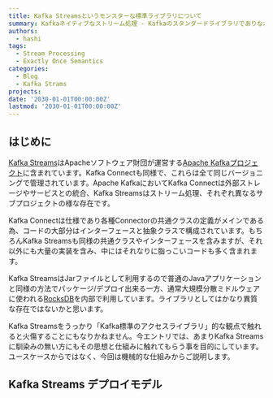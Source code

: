 ```yaml
---
title: Kafka Streamsというモンスターな標準ライブラリについて
summary: Kafkaネイティブなストリーム処理 - Kafkaのスタンダードライブラリでありながらぶっ飛んだKafka Streamsの仕組みと機能について
authors:
  - hashi
tags:
  - Stream Processing
  - Exactly Once Semantics
categories: 
  - Blog
  - Kafka Strams
projects: 
date: '2030-01-01T00:00:00Z'
lastmod: '2030-01-01T00:00:00Z'
---
```


## はじめに
[Kafka Streams](https://docs.confluent.io/ja-jp/platform/7.1/streams/index.html)はApacheソフトウェア財団が運営する[Apache Kafkaプロジェクト](https://kafka.apache.org/)に含まれています。Kafka Connectも同様で、これらは全て同じバージョニングで管理されています。Apache KafkaにおいてKafka Connectは外部ストレージやサービスとの統合、Kafka Streamsはストリーム処理、それぞれ異なるサブプロジェクトの様な存在です。

Kafka Connectは仕様であり各種Connectorの共通クラスの定義がメインである為、コードの大部分はインターフェースと抽象クラスで構成されています。もちろんKafka Streamsも同様の共通クラスやインターフェースを含みますが、それ以外にも大量の実装を含み、中にはそれなりに脂っこいコードも多く含まれます。

Kafka StreamsはJarファイルとして利用するので普通のJavaアプリケーションと同様の方法でパッケージ/デプロイ出来る一方、通常大規模分散ミドルウェアに使われる[RocksDB](https://rocksdb.org/)を内部で利用しています。ライブラリとしてはかなり異質な存在ではないかと思います。

Kafka Streamsをうっかり「Kafka標準のアクセスライブラリ」的な観点で触れると火傷することにもなりかねません。今エントリでは、あまりKafka Streamsに馴染みの無い方にもその思想と仕組みに触れてもらう事を目的にしています。ユースケースからではなく、今回は機械的な仕組みからご説明します。

## Kafka Streams デプロイモデル

